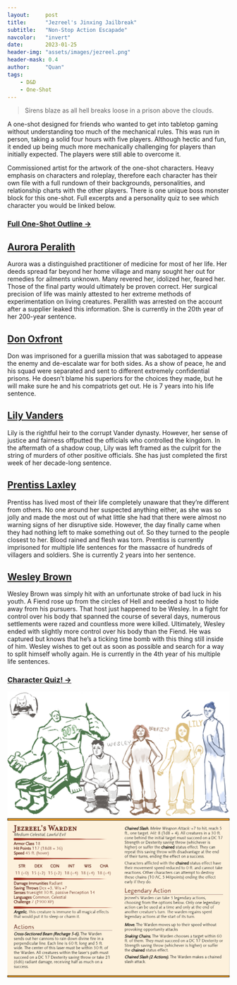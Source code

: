 ```yaml
---
layout:     post
title:      "Jezreel's Jinxing Jailbreak"
subtitle:   "Non-Stop Action Escapade"
navcolor:   "invert"
date:       2023-01-25
header-img: "assets/images/jezreel.png"
header-mask: 0.4
author:     "Quan"
tags:
    - D&D
    - One-Shot
---
```


> Sirens blaze as all hell breaks loose in a prison above the clouds.

A one-shot designed for friends who wanted to get into tabletop gaming without understanding too much of the mechanical rules. This was run in person, taking a solid four hours with five players. Although hectic and fun, it ended up being much more mechanically challenging for players than initially expected. The players were still able to overcome it.

Commissioned artist for the artwork of the one-shot characters. Heavy emphasis on characters and roleplay, therefore each character has their own file with a full rundown of their backgrounds, personalities, and relationship charts with the other players. There is one unique boss monster block for this one-shot. Full excerpts and a personality quiz to see which character you would be linked below.

### [Full One-Shot Outline →](https://docs.google.com/document/d/e/2PACX-1vQVBAYhRtBGuaPPfOeE6qSF5D00FeIPIa1gkEVsJHoeOfmVAe6ryjD82NJldNDKr5QeSSccitd7zVIU/pub) <!-- Link to full story -->

## [Aurora Peralith](https://docs.google.com/document/d/e/2PACX-1vQJ9l0zrBoRm-zmC-Tb7eBahHsup8Pq24uKqGP1aaF4nD9YyYTOnoOWm7PFUli7Qj8AHfNAAEyE-1Yj/pub) <!-- Link to full story -->

Aurora was a distinguished practitioner of medicine for most of her life. Her deeds spread far beyond her home village and many sought her out for remedies for ailments unknown. Many revered her, idolized her, feared her. Those of the final party would ultimately be proven correct. Her surgical precision of life was mainly attested to her extreme methods of experimentation on living creatures. Perallith was arrested on the account after a supplier leaked this information. She is currently in the 20th year of her 200-year sentence. 

## [Don Oxfront](https://docs.google.com/document/d/e/2PACX-1vSqmItMwlungZ9U8f-xsQNusmzflX4kfh1U4wV7HPJ7l2mzQ4dSaYInyvCgozHi43E1M7HX__sIXfDw/pub) <!-- Link to full story -->

Don was imprisoned for a guerilla mission that was sabotaged to appease the enemy and de-escalate war for both sides. As a show of peace, he and his squad were separated and sent to different extremely confidential prisons. He doesn’t blame his superiors for the choices they made, but he will make sure he and his compatriots get out. He is 7 years into his life sentence.

## [Lily Vanders](https://docs.google.com/document/d/e/2PACX-1vRtpnsDV-AygRlBxcN3GwHvmosYWDoBQIxwvGLoi7ONhD5AS2et8lpP-m9rmvv6JJp1hs7imMJVhgN6/pub) <!-- Link to full story -->

Lily is the rightful heir to the corrupt Vander dynasty. However, her sense of justice and fairness offputted the officials who controlled the kingdom. In the aftermath of a shadow coup, Lily was left framed as the culprit for the string of murders of other positive officials. She has just completed the first week of her decade-long sentence.

## [Prentiss Laxley](https://docs.google.com/document/d/e/2PACX-1vTwj43tSY_rBbio3R7NXm5zDPWesG6Wl2K9zdeFUrnSHw6cuErb4JXC0G15DDGrXNEechRo31_DV8jl/pub) <!-- Link to full story -->

Prentiss has lived most of their life completely unaware that they’re different from others. No one around her suspected anything either, as she was so jolly and made the most out of what little she had that there were almost no warning signs of her disruptive side. However, the day finally came when they had nothing left to make something out of. So they turned to the people closest to her. Blood rained and flesh was torn. Prentiss is currently imprisoned for multiple life sentences for the massacre of hundreds of villagers and soldiers. She is currently 2 years into her sentence.

## [Wesley Brown](https://docs.google.com/document/d/e/2PACX-1vRIwXgvxAD7dAE55AyYLv38GeCIQSttNQkO5yRGDBnPXy4F2Q7pn244FaEVnH0UudjghI7JEilhGIp0/pub) <!-- Link to full story -->

Wesley Brown was simply hit with an unfortunate stroke of bad luck in his youth. A Fiend rose up from the circles of Hell and needed a host to hide away from his pursuers. That host just happened to be Wesley. In a fight for control over his body that spanned the course of several days, numerous settlements were razed and countless more were killed. Ultimately, Wesley ended with slightly more control over his body than the Fiend. He was captured but knows that he’s a ticking time bomb with this thing still inside of him. Wesley wishes to get out as soon as possible and search for a way to split himself wholly again. He is currently in the 4th year of his multiple life sentences.

### [Character Quiz! →](https://uquiz.com/WKCCzg) <!-- Link to full story -->

![My Image](/assets/images/jezreel.png "Jezreel")
![My Image](/assets/images/jezreelwarden.png "Jezreel Warden")